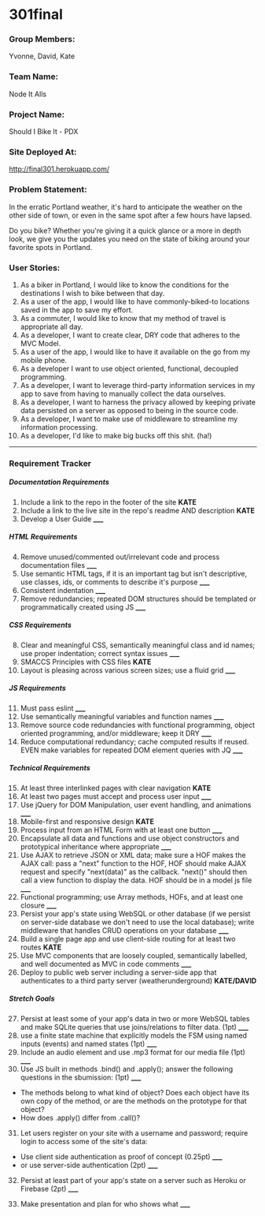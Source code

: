 # 301final

### Group Members:
Yvonne, David, Kate

### Team Name:
Node It Alls

### Project Name:
Should I Bike It - PDX

### Site Deployed At:
http://final301.herokuapp.com/

### Problem Statement:
In the erratic Portland weather, it's hard to anticipate the weather on the other side of town, or even in the same spot after a few hours have lapsed.

Do you bike? Whether you're giving it a quick glance or a more in depth look, we give you the updates you need on the state of biking around your favorite spots in Portland.

### User Stories:
1. As a biker in Portland, I would like to know the conditions for the destinations I wish to bike between that day.
2. As a user of the app, I would like to have commonly-biked-to locations saved in the app to save my effort.
3. As a commuter, I would like to know that my method of travel is appropriate all day.
4. As a developer, I want to create clear, DRY code that adheres to the MVC Model.
5. As a user of the app, I would like to have it available on the go from my mobile phone.
6. As a developer I want to use object oriented, functional, decoupled programming.
7. As a developer, I want to leverage third-party information services in my app to save from having to manually collect the data ourselves.
8. As a developer, I want to harness the privacy allowed by keeping private data persisted on a server as opposed to being in the source code.
9. As a developer, I want to make use of middleware to streamline my information processing.
10. As a developer, I'd like to make big bucks off this shit. (ha!)

---

### Requirement Tracker

##### Documentation Requirements
1. Include a link to the repo in the footer of the site **KATE**
2. Include a link to the live site in the repo's readme AND description **KATE**
3. Develop a User Guide **___**

##### HTML Requirements
4. Remove unused/commented out/irrelevant code and process documentation files **___**
5. Use semantic HTML tags, if it is an important tag but isn't descriptive, use classes, ids, or comments to describe it's purpose **___**
6. Consistent indentation **___**
7. Remove redundancies; repeated DOM structures should be templated or programmatically created using JS **___**

##### CSS Requirements
8. Clear and meaningful CSS, semantically meaningful class and id names; use proper indentation; correct syntax issues **___**
9. SMACCS Principles with CSS files **KATE**
10. Layout is pleasing across various screen sizes; use a fluid grid **___**

##### JS Requirements
11. Must pass eslint **___**
12. Use semantically meaningful variables and function names **___**
13. Remove source code redundancies with functional programming, object oriented programming, and/or middleware; keep it DRY **___**
14. Reduce computational redundancy; cache computed results if reused. EVEN make variables for repeated DOM element queries with JQ **___**

##### Technical Requirements
15. At least three interlinked pages with clear navigation **KATE**
16. At least two pages must accept and process user input **___**
17. Use jQuery for DOM Manipulation, user event handling, and animations **___**
18. Mobile-first and responsive design **KATE**
19. Process input from an HTML Form with at least one button **___**
20. Encapsulate all data and functions and use object constructors and prototypical inheritance where appropriate **___**
21. Use AJAX to retrieve JSON or XML data; make sure a HOF makes the AJAX call: pass a "next" function to the HOF, HOF should make AJAX request and specify "next(data)" as the callback. "next()" should then call a view function to display the data. HOF should be in a model js file **___**
22. Functional programming; use Array methods, HOFs, and at least one closure **___**
23. Persist your app's state using WebSQL or other database (if we persist on server-side database we don't need to use the local database); write middleware that handles CRUD operations on your database **___**
24. Build a single page app and use client-side routing for at least two routes **KATE**
25. Use MVC components that are loosely coupled, semantically labelled, and well documented as MVC in code comments **___**
26. Deploy to public web server including a server-side app that authenticates to a third party server (weatherunderground) **KATE/DAVID**

##### Stretch Goals
27. Persist at least some of your app's data in two or more WebSQL tables and make SQLite queries that use joins/relations to filter data.
 (1pt) **___**
28. use a finite state machine that explicitly models the FSM using named inputs (events) and named states (1pt) **___**
29. Include an audio element and use .mp3 format for our media file (1pt) **___**
30. Use JS built in methods .bind() and .apply(); answer the following questions in the sbumission: (1pt) **___**
  - The methods belong to what kind of object? Does each object have its own copy of the method, or are the methods on the prototype for that object?
  - How does .apply() differ from .call()?
31. Let users register on your site with a username and password; require login to access some of the site's data:
  - Use client side authentication as proof of concept (0.25pt) **___**
  - or use server-side authentication (2pt) **___**
32. Persist at least part of your app's state on a server such as Heroku or Firebase (2pt) **___**

33. Make presentation and plan for who shows what **___**
